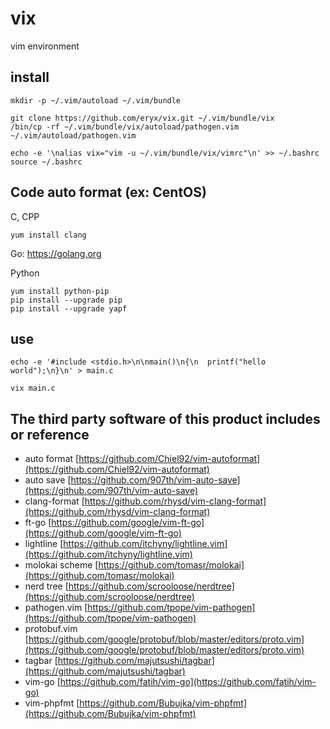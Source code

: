 # vix
vim environment


## install

``` shell
mkdir -p ~/.vim/autoload ~/.vim/bundle

git clone https://github.com/eryx/vix.git ~/.vim/bundle/vix
/bin/cp -rf ~/.vim/bundle/vix/autoload/pathogen.vim ~/.vim/autoload/pathogen.vim

echo -e '\nalias vix="vim -u ~/.vim/bundle/vix/vimrc"\n' >> ~/.bashrc
source ~/.bashrc
```

## Code auto format (ex: CentOS)
C, CPP
``` shell
yum install clang
```

Go: https://golang.org

Python
``` shell
yum install python-pip
pip install --upgrade pip
pip install --upgrade yapf
```

## use
``` shell
echo -e '#include <stdio.h>\n\nmain()\n{\n  printf("hello world");\n}\n' > main.c

vix main.c
```

## The third party software of this product includes or reference

* auto format [https://github.com/Chiel92/vim-autoformat](https://github.com/Chiel92/vim-autoformat)
* auto save [https://github.com/907th/vim-auto-save](https://github.com/907th/vim-auto-save)
* clang-format [https://github.com/rhysd/vim-clang-format](https://github.com/rhysd/vim-clang-format)
* ft-go [https://github.com/google/vim-ft-go](https://github.com/google/vim-ft-go)
* lightline [https://github.com/itchyny/lightline.vim](https://github.com/itchyny/lightline.vim)
* molokai scheme [https://github.com/tomasr/molokai](https://github.com/tomasr/molokai)
* nerd tree [https://github.com/scrooloose/nerdtree](https://github.com/scrooloose/nerdtree)
* pathogen.vim [https://github.com/tpope/vim-pathogen](https://github.com/tpope/vim-pathogen)
* protobuf.vim [https://github.com/google/protobuf/blob/master/editors/proto.vim](https://github.com/google/protobuf/blob/master/editors/proto.vim)
* tagbar [https://github.com/majutsushi/tagbar](https://github.com/majutsushi/tagbar)
* vim-go [https://github.com/fatih/vim-go](https://github.com/fatih/vim-go)
* vim-phpfmt [https://github.com/Bubujka/vim-phpfmt](https://github.com/Bubujka/vim-phpfmt)

